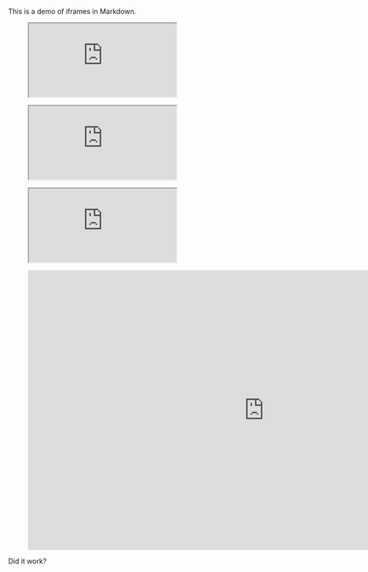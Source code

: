 This is a demo of iframes in Markdown.

<!-- Let's see if embedding inside a Div works -->

<figure class="video_container"><iframe src="https://www.w3cschools.com/" title="Let's Test iFrames in Markdown"></iframe></figure>

<!-- Test using Markdown Handbook Guidance using <figure> and a google spreadsheet -->

<figure class="video_container">
  <iframe src="https://docs.google.com/spreadsheets/d/e/2PACX-1vRLp3hR8NpqDFZ3oed_e4TOjQDn5rlMD1hZ1Qvm0wnYFttiNuiRH-goUyZOG88DToVtfCn3VZli7ZfL/pubhtml?widget=true&amp;headers=false"></iframe>
</figure>

<!-- Does Markdown care? -->

<figure class="video_container">
<iframe src="https://docs.google.com/spreadsheets/d/1jAnvYpRmNu8BISIrkYGTLolOTmlCoKLbuHVWzCXJSY4/pubhtml?widget=true&amp;headers=false"></iframe>
</figure>

<figure class="video_container">
<iframe src="https://docs.google.com/presentation/d/e/2PACX-1vS_iuMXnp61wlo4amm5nvHr4Ir8VUzisJSBsr7YEL7fKWAiT-9bmehyngtb9TYaFEsFnRokCyIXwsvY/embed?start=false&loop=false&delayms=3000" frameborder="0" width="960" height="569" allowfullscreen="true" mozallowfullscreen="true" webkitallowfullscreen="true"></iframe>
</figure>

Did it work?
